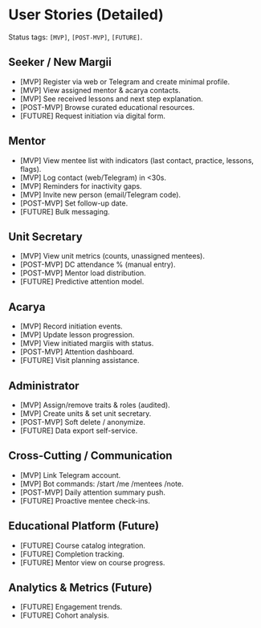 # User Stories (Detailed)

Status tags: `[MVP]`, `[POST-MVP]`, `[FUTURE]`.

## Seeker / New Margii

- [MVP] Register via web or Telegram and create minimal profile.
- [MVP] View assigned mentor & acarya contacts.
- [MVP] See received lessons and next step explanation.
- [POST-MVP] Browse curated educational resources.
- [FUTURE] Request initiation via digital form.

## Mentor

- [MVP] View mentee list with indicators (last contact, practice, lessons, flags).
- [MVP] Log contact (web/Telegram) in <30s.
- [MVP] Reminders for inactivity gaps.
- [MVP] Invite new person (email/Telegram code).
- [POST-MVP] Set follow-up date.
- [FUTURE] Bulk messaging.

## Unit Secretary

- [MVP] View unit metrics (counts, unassigned mentees).
- [POST-MVP] DC attendance % (manual entry).
- [POST-MVP] Mentor load distribution.
- [FUTURE] Predictive attention model.

## Acarya

- [MVP] Record initiation events.
- [MVP] Update lesson progression.
- [MVP] View initiated margiis with status.
- [POST-MVP] Attention dashboard.
- [FUTURE] Visit planning assistance.

## Administrator

- [MVP] Assign/remove traits & roles (audited).
- [MVP] Create units & set unit secretary.
- [POST-MVP] Soft delete / anonymize.
- [FUTURE] Data export self-service.

## Cross-Cutting / Communication

- [MVP] Link Telegram account.
- [MVP] Bot commands: /start /me /mentees /note.
- [POST-MVP] Daily attention summary push.
- [FUTURE] Proactive mentee check-ins.

## Educational Platform (Future)

- [FUTURE] Course catalog integration.
- [FUTURE] Completion tracking.
- [FUTURE] Mentor view on course progress.

## Analytics & Metrics (Future)

- [FUTURE] Engagement trends.
- [FUTURE] Cohort analysis.
